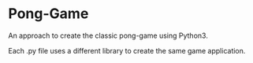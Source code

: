 # Pong-Game
An approach to create the classic pong-game using Python3.

Each .py file uses a different library to create the same game application.

